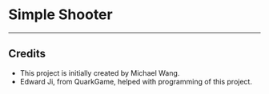 # Simple Shooter

***

## Credits
* This project is initially created by Michael Wang.
* Edward Ji, from QuarkGame, helped with programming of this project.
